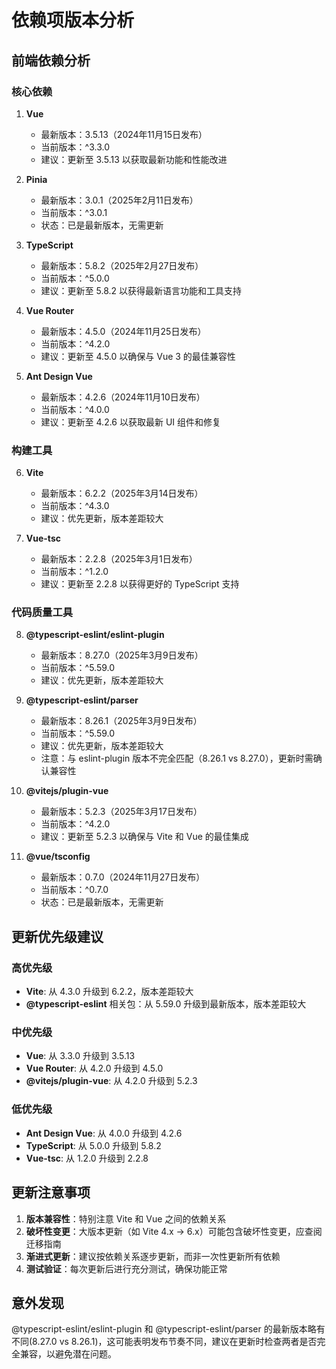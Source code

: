 # 依赖项版本分析

## 前端依赖分析

### 核心依赖

1. **Vue**
   - 最新版本：3.5.13（2024年11月15日发布）
   - 当前版本：^3.3.0
   - 建议：更新至 3.5.13 以获取最新功能和性能改进

2. **Pinia**
   - 最新版本：3.0.1（2025年2月11日发布）
   - 当前版本：^3.0.1
   - 状态：已是最新版本，无需更新

3. **TypeScript**
   - 最新版本：5.8.2（2025年2月27日发布）
   - 当前版本：^5.0.0
   - 建议：更新至 5.8.2 以获得最新语言功能和工具支持

4. **Vue Router**
   - 最新版本：4.5.0（2024年11月25日发布）
   - 当前版本：^4.2.0
   - 建议：更新至 4.5.0 以确保与 Vue 3 的最佳兼容性

5. **Ant Design Vue**
   - 最新版本：4.2.6（2024年11月10日发布）
   - 当前版本：^4.0.0
   - 建议：更新至 4.2.6 以获取最新 UI 组件和修复

### 构建工具

6. **Vite**
   - 最新版本：6.2.2（2025年3月14日发布）
   - 当前版本：^4.3.0
   - 建议：优先更新，版本差距较大

7. **Vue-tsc**
   - 最新版本：2.2.8（2025年3月1日发布）
   - 当前版本：^1.2.0
   - 建议：更新至 2.2.8 以获得更好的 TypeScript 支持

### 代码质量工具

8. **@typescript-eslint/eslint-plugin**
   - 最新版本：8.27.0（2025年3月9日发布）
   - 当前版本：^5.59.0
   - 建议：优先更新，版本差距较大

9. **@typescript-eslint/parser**
   - 最新版本：8.26.1（2025年3月9日发布）
   - 当前版本：^5.59.0
   - 建议：优先更新，版本差距较大
   - 注意：与 eslint-plugin 版本不完全匹配（8.26.1 vs 8.27.0），更新时需确认兼容性

10. **@vitejs/plugin-vue**
    - 最新版本：5.2.3（2025年3月17日发布）
    - 当前版本：^4.2.0
    - 建议：更新至 5.2.3 以确保与 Vite 和 Vue 的最佳集成

11. **@vue/tsconfig**
    - 最新版本：0.7.0（2024年11月27日发布）
    - 当前版本：^0.7.0
    - 状态：已是最新版本，无需更新

## 更新优先级建议

### 高优先级
- **Vite**: 从 4.3.0 升级到 6.2.2，版本差距较大
- **@typescript-eslint** 相关包：从 5.59.0 升级到最新版本，版本差距较大

### 中优先级
- **Vue**: 从 3.3.0 升级到 3.5.13
- **Vue Router**: 从 4.2.0 升级到 4.5.0
- **@vitejs/plugin-vue**: 从 4.2.0 升级到 5.2.3

### 低优先级
- **Ant Design Vue**: 从 4.0.0 升级到 4.2.6
- **TypeScript**: 从 5.0.0 升级到 5.8.2
- **Vue-tsc**: 从 1.2.0 升级到 2.2.8

## 更新注意事项

1. **版本兼容性**：特别注意 Vite 和 Vue 之间的依赖关系
2. **破坏性变更**：大版本更新（如 Vite 4.x → 6.x）可能包含破坏性变更，应查阅迁移指南
3. **渐进式更新**：建议按依赖关系逐步更新，而非一次性更新所有依赖
4. **测试验证**：每次更新后进行充分测试，确保功能正常

## 意外发现

@typescript-eslint/eslint-plugin 和 @typescript-eslint/parser 的最新版本略有不同(8.27.0 vs 8.26.1)，这可能表明发布节奏不同，建议在更新时检查两者是否完全兼容，以避免潜在问题。 